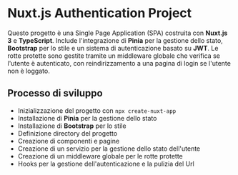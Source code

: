 # Nuxt.js Authentication Project

Questo progetto è una Single Page Application (SPA) costruita con **Nuxt.js 3** e **TypeScript**. Include l'integrazione di **Pinia** per la gestione dello stato, **Bootstrap** per lo stile e un sistema di autenticazione basato su **JWT**. Le rotte protette sono gestite tramite un middleware globale che verifica se l'utente è autenticato, con reindirizzamento a una pagina di login se l'utente non è loggato.

## Processo di sviluppo
- Inizializzazione del progetto con `npx create-nuxt-app`
- Installazione di **Pinia** per la gestione dello stato
- Installazione di **Bootstrap** per lo stile
- Definizione directory del progetto
- Creazione di componenti e pagine
- Creazione di un servizio per la gestione dello stato dell'utente
- Creazione di un middleware globale per le rotte protette
- Hooks per la gestione dell'autenticazione e la pulizia del Url


